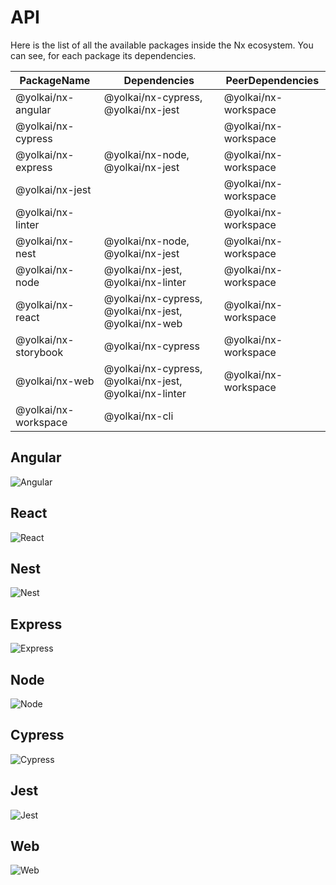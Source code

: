 # API

Here is the list of all the available packages inside the Nx ecosystem. You
can see, for each package its dependencies.

| PackageName          | Dependencies                                           | PeerDependencies |
| -------------------- | ------------------------------------------------------ | ---------------- |
| @yolkai/nx-angular   | @yolkai/nx-cypress, @yolkai/nx-jest                    | @yolkai/nx-workspace  |
| @yolkai/nx-cypress   |                                                        | @yolkai/nx-workspace  |
| @yolkai/nx-express   | @yolkai/nx-node, @yolkai/nx-jest                       | @yolkai/nx-workspace  |
| @yolkai/nx-jest      |                                                        | @yolkai/nx-workspace  |
| @yolkai/nx-linter    |                                                        | @yolkai/nx-workspace  |
| @yolkai/nx-nest      | @yolkai/nx-node, @yolkai/nx-jest                       | @yolkai/nx-workspace  |
| @yolkai/nx-node      | @yolkai/nx-jest, @yolkai/nx-linter                     | @yolkai/nx-workspace  |
| @yolkai/nx-react     | @yolkai/nx-cypress, @yolkai/nx-jest, @yolkai/nx-web         | @yolkai/nx-workspace  |
| @yolkai/nx-storybook | @yolkai/nx-cypress                                     | @yolkai/nx-workspace  |
| @yolkai/nx-web            | @yolkai/nx-cypress, @yolkai/nx-jest, @yolkai/nx-linter | @yolkai/nx-workspace  |
| @yolkai/nx-workspace      | @yolkai/nx-cli                                         |                  |

## Angular

![Angular](/assets/content/api/angular.jpg)

## React

![React](/assets/content/api/react.jpg)

## Nest

![Nest](/assets/content/api/nest.jpg)

## Express

![Express](/assets/content/api/express.jpg)

## Node

![Node](/assets/content/api/node.jpg)

## Cypress

![Cypress](/assets/content/api/cypress.jpg)

## Jest

![Jest](/assets/content/api/jest.jpg)

## Web

![Web](/assets/content/api/web.jpg)
